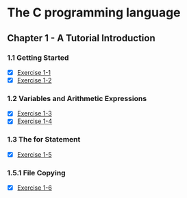 # The C programming language

## Chapter 1 - A Tutorial Introduction

### 1.1 Getting Started

- [x]  [Exercise 1-1](./chapter-1/exercise-1-1/hello.c)
- [x]  [Exercise 1-2](./chapter-1/exercise-1-2/hello.c)

### 1.2 Variables and Arithmetic Expressions

- [x]  [Exercise 1-3](./chapter-1/exercise-1-3/fahrenheit-to-celsius.c)
- [x]  [Exercise 1-4](./chapter-1/exercise-1-4/celsius-to-fahrenheit.c)

### 1.3 The for Statement

- [x]  [Exercise 1-5](./chapter-1/exercise-1-5/celsius-to-fahrenheit-300-to-0.c)

### 1.5.1 File Copying

- [x]  [Exercise 1-6](./chapter-1/exercise-1-6/getchar.c)
